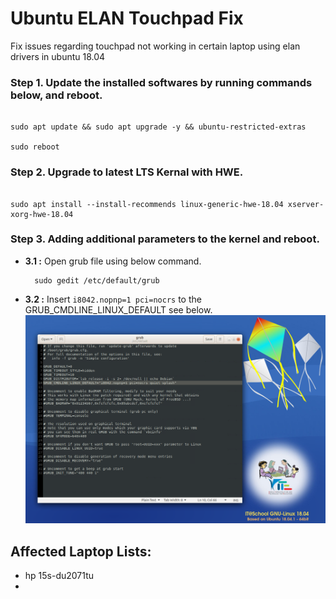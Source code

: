 # Ubuntu ELAN Touchpad Fix

Fix issues regarding touchpad not working in certain laptop using elan drivers in ubuntu 18.04

### **Step 1.** Update the installed softwares by running commands below, and reboot.


```

sudo apt update && sudo apt upgrade -y && ubuntu-restricted-extras

sudo reboot

```

### **Step 2.** Upgrade to latest LTS Kernal with HWE.

```

sudo apt install --install-recommends linux-generic-hwe-18.04 xserver-xorg-hwe-18.04

```

### **Step 3.** Adding additional parameters to the kernel and reboot.

- **3.1 :**  Open grub file using below command.

        sudo gedit /etc/default/grub

- **3.2 :**  Insert  `i8042.nopnp=1 pci=nocrs` to the GRUB_CMDLINE_LINUX_DEFAULT see below.
      ![grub config file](./img/grub_code.png)


## Affected Laptop Lists:
- hp 15s-du2071tu
- 
